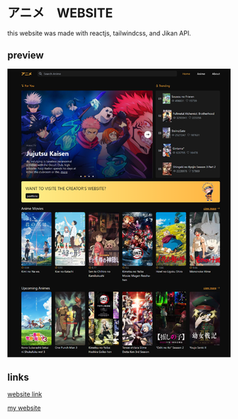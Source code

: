 # アニメ　WEBSITE

this website was made with reactjs, tailwindcss, and Jikan API.

## preview

![](screenshot-home.png)

## links

[website link](https://anime-app-sage.vercel.app/)

[my website](https://idriss.douiri.org/)
